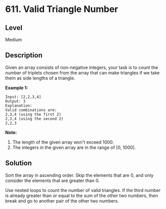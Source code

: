 # 611. Valid Triangle Number
## Level
Medium

## Description
Given an array consists of non-negative integers, your task is to count the number of triplets chosen from the array that can make triangles if we take them as side lengths of a triangle.

**Example 1:**
```
Input: [2,2,3,4]
Output: 3
Explanation:
Valid combinations are: 
2,3,4 (using the first 2)
2,3,4 (using the second 2)
2,2,3
```

**Note:**
1. The length of the given array won't exceed 1000.
2. The integers in the given array are in the range of [0, 1000].

## Solution
Sort the array in ascending order. Skip the elements that are 0, and only consider the elements that are greater than 0.

Use nested loops to count the number of valid triangles. If the third number is already greater than or equal to the sum of the other two numbers, then break and go to another pair of the other two numbers.
